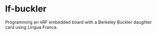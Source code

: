 # lf-buckler
Programming an nRF embedded board with a Berkeley Buckler daughter card using Lingua Franca.
